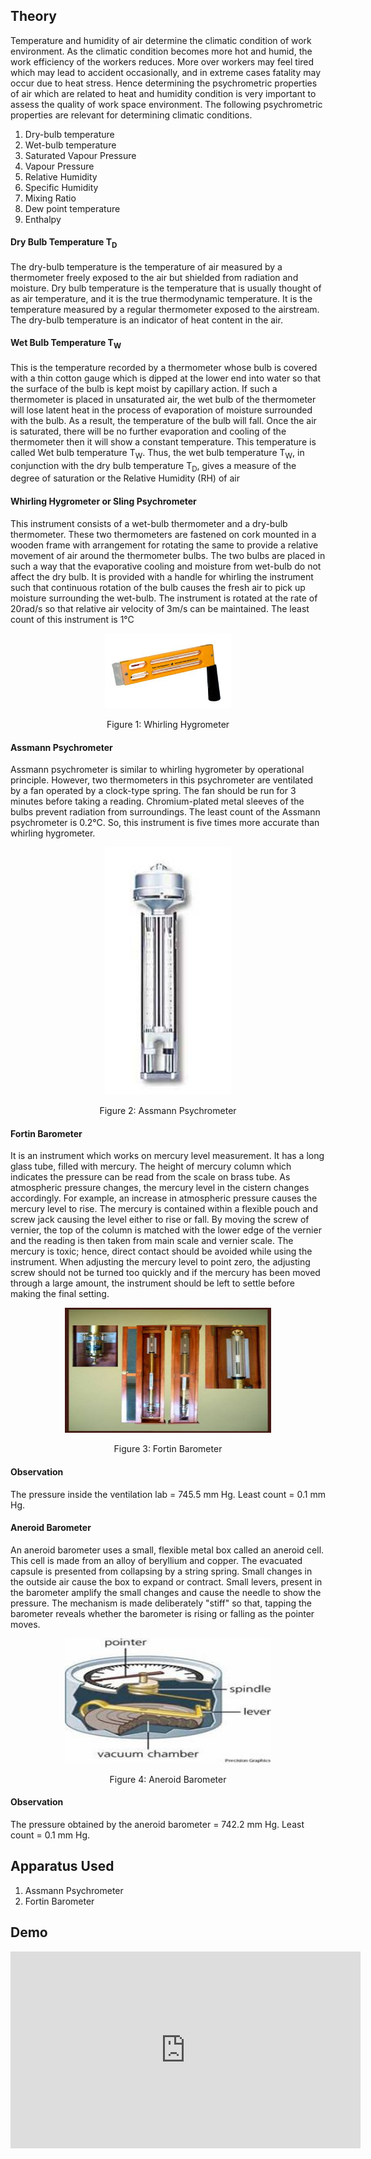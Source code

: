 ## Theory

Temperature and humidity of air determine the climatic condition of work environment. As the climatic condition becomes more hot and humid, the work efficiency of the workers reduces. More over workers may feel tired which may lead to accident occasionally, and in extreme cases fatality may occur due to heat stress. Hence determining the psychrometric properties of air which are related to heat and humidity condition is very important to assess the quality of work space environment. The following psychrometric properties are relevant for determining climatic conditions.

1. Dry-bulb temperature
2. Wet-bulb temperature
3. Saturated Vapour Pressure
4. Vapour Pressure
5. Relative Humidity
6. Specific Humidity
7. Mixing Ratio
8. Dew point temperature
9. Enthalpy

#### **Dry Bulb Temperature T<sub>D</sub>**
The dry-bulb temperature is the temperature of air measured by a thermometer freely exposed to the air but shielded from radiation and moisture. Dry bulb temperature is the temperature that is usually thought of as air temperature, and it is the true thermodynamic temperature. It is the temperature measured by a regular thermometer exposed to the airstream. The dry-bulb temperature is an indicator of heat content in the air.


#### **Wet Bulb Temperature T<sub>W</sub>**
This is the temperature recorded by a thermometer whose bulb is covered with a thin cotton gauge which is dipped at the lower end into water so that the surface of the bulb is kept moist by capillary action. If such a thermometer is placed in unsaturated air, the wet bulb of the thermometer will lose latent heat in the process of evaporation of moisture surrounded with the bulb. As a result, the temperature of the bulb will fall. Once the air is saturated, there will be no further evaporation and cooling of the thermometer then it will show a constant temperature. This temperature is called Wet bulb temperature T<sub>W</sub>. Thus, the wet bulb temperature T<sub>W</sub>, in conjunction with the dry bulb temperature T<sub>D</sub>, gives a measure of the degree of saturation or the Relative Humidity (RH) of air



#### **Whirling Hygrometer or Sling Psychrometer**
This instrument consists of a wet-bulb thermometer and a dry-bulb thermometer. These two thermometers are fastened on cork mounted in a wooden frame with arrangement for rotating the same to provide a relative movement of air around the thermometer bulbs. The two bulbs are placed in such a way that the evaporative cooling and moisture from wet-bulb do not affect the dry bulb. It is provided with a handle for whirling the instrument such that continuous rotation of the bulb causes the fresh air to pick up moisture surrounding the wet-bulb. The instrument is rotated at the rate of 20rad/s so that relative air velocity of 3m/s can be maintained. The least count of this instrument is 1°C
 <div align="center"> <img src="images/theory_clip_image016.jpg" width="40%">
            <p>Figure 1: Whirling Hygrometer</p>
          </div>

#### **Assmann Psychrometer**
Assmann psychrometer is similar to whirling hygrometer by operational principle. However, two thermometers in this psychrometer are ventilated by a fan operated by a clock-type spring. The fan should be run for 3 minutes before taking a reading. Chromium-plated metal sleeves of the bulbs prevent radiation from surroundings. The least count of the Assmann psychrometer is 0.2°C. So, this instrument is five times more accurate than whirling hygrometer.

<div align="center"> <img src="images/theory_clip_image018.jpg" width="40%">
            <p>Figure 2: Assmann Psychrometer</p>
          </div>


#### **Fortin Barometer**
It is an instrument which works on mercury level measurement. It has a long glass tube, filled with mercury. The height of mercury column which indicates the pressure can be read from the scale on brass tube. As atmospheric pressure changes, the mercury level in the cistern changes accordingly. For example, an increase in atmospheric pressure causes the mercury level to rise. The mercury is contained within a flexible pouch and screw jack causing the level either to rise or fall. By moving the screw of vernier, the top of the column is matched with the lower edge of the vernier and the reading is then taken from main scale and vernier scale. The mercury is toxic; hence, direct contact should be avoided while using the instrument. When adjusting the mercury level to point zero, the adjusting screw should not be turned too quickly and if the mercury has been moved through a large amount, the instrument should be left to settle before making the final setting.

<div align="center">
								<img src="images/theory_clip_image020.jpg" width="330" height="200" class="theory_clip_image">
								<p>Figure 3: Fortin Barometer</p></div>

#### Observation
The pressure inside the ventilation lab = 745.5 mm Hg.
Least count = 0.1 mm Hg.


#### **Aneroid Barometer**
An aneroid barometer uses a small, flexible metal box called an aneroid cell. This cell is made from an alloy of beryllium and copper. The evacuated capsule is presented from collapsing by a string spring. Small changes in the outside air cause the box to expand or contract. Small levers, present in the barometer amplify the small changes and cause the needle to show the pressure. The mechanism is made deliberately "stiff" so that, tapping the barometer reveals whether the barometer is rising or falling as the pointer moves.
<div align="center">
								<img src="images/theory_clip_image022.jpg" width="330" height="200" class="theory_clip_image">
								<p>Figure 4: Aneroid Barometer</p></div>

#### Observation
The pressure obtained by the aneroid barometer = 742.2 mm Hg.
Least count = 0.1 mm Hg.

## Apparatus Used
1. Assmann Psychrometer
2. Fortin Barometer


## Demo
<div class="iframeDiv">
            <iframe width="560" height="315" src="http://www.youtube.com/embed/VQTzpdqK9Vs" frameborder="0" allowfullscreen></iframe>
          </div>





<script type="text/javascript" src="http://cdn.mathjax.org/mathjax/latest/MathJax.js?config=default"></script>